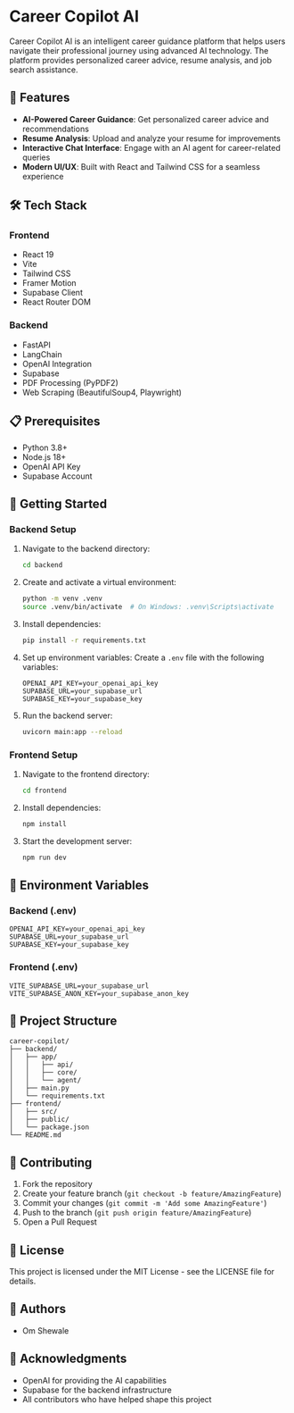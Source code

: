# Career Copilot AI

Career Copilot AI is an intelligent career guidance platform that helps users navigate their professional journey using advanced AI technology. The platform provides personalized career advice, resume analysis, and job search assistance.

## 🚀 Features

- **AI-Powered Career Guidance**: Get personalized career advice and recommendations
- **Resume Analysis**: Upload and analyze your resume for improvements
- **Interactive Chat Interface**: Engage with an AI agent for career-related queries
- **Modern UI/UX**: Built with React and Tailwind CSS for a seamless experience

## 🛠️ Tech Stack

### Frontend
- React 19
- Vite
- Tailwind CSS
- Framer Motion
- Supabase Client
- React Router DOM

### Backend
- FastAPI
- LangChain
- OpenAI Integration
- Supabase
- PDF Processing (PyPDF2)
- Web Scraping (BeautifulSoup4, Playwright)

## 📋 Prerequisites

- Python 3.8+
- Node.js 18+
- OpenAI API Key
- Supabase Account

## 🚀 Getting Started

### Backend Setup

1. Navigate to the backend directory:
   ```bash
   cd backend
   ```

2. Create and activate a virtual environment:
   ```bash
   python -m venv .venv
   source .venv/bin/activate  # On Windows: .venv\Scripts\activate
   ```

3. Install dependencies:
   ```bash
   pip install -r requirements.txt
   ```

4. Set up environment variables:
   Create a `.env` file with the following variables:
   ```
   OPENAI_API_KEY=your_openai_api_key
   SUPABASE_URL=your_supabase_url
   SUPABASE_KEY=your_supabase_key
   ```

5. Run the backend server:
   ```bash
   uvicorn main:app --reload
   ```

### Frontend Setup

1. Navigate to the frontend directory:
   ```bash
   cd frontend
   ```

2. Install dependencies:
   ```bash
   npm install
   ```

3. Start the development server:
   ```bash
   npm run dev
   ```

## 🔧 Environment Variables

### Backend (.env)
```
OPENAI_API_KEY=your_openai_api_key
SUPABASE_URL=your_supabase_url
SUPABASE_KEY=your_supabase_key
```

### Frontend (.env)
```
VITE_SUPABASE_URL=your_supabase_url
VITE_SUPABASE_ANON_KEY=your_supabase_anon_key
```

## 📁 Project Structure

```
career-copilot/
├── backend/
│   ├── app/
│   │   ├── api/
│   │   ├── core/
│   │   └── agent/
│   ├── main.py
│   └── requirements.txt
├── frontend/
│   ├── src/
│   ├── public/
│   └── package.json
└── README.md
```

## 🤝 Contributing

1. Fork the repository
2. Create your feature branch (`git checkout -b feature/AmazingFeature`)
3. Commit your changes (`git commit -m 'Add some AmazingFeature'`)
4. Push to the branch (`git push origin feature/AmazingFeature`)
5. Open a Pull Request

## 📝 License

This project is licensed under the MIT License - see the LICENSE file for details.

## 👥 Authors

- Om Shewale

## 🙏 Acknowledgments

- OpenAI for providing the AI capabilities
- Supabase for the backend infrastructure
- All contributors who have helped shape this project 
